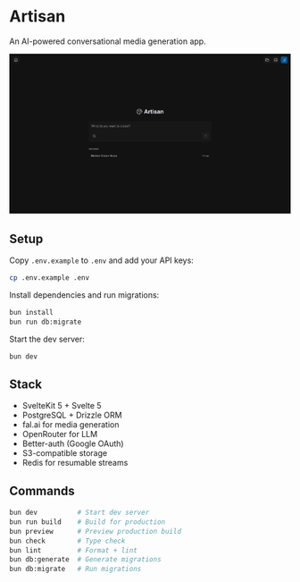 # Artisan

An AI-powered conversational media generation app.

<p align="center">
  <img src=".github/screenshots/homepage.png" alt="Artisan Homepage" width="600">
</p>

## Setup

Copy `.env.example` to `.env` and add your API keys:

```bash
cp .env.example .env
```

Install dependencies and run migrations:

```bash
bun install
bun run db:migrate
```

Start the dev server:

```bash
bun dev
```

## Stack

- SvelteKit 5 + Svelte 5
- PostgreSQL + Drizzle ORM
- fal.ai for media generation
- OpenRouter for LLM
- Better-auth (Google OAuth)
- S3-compatible storage
- Redis for resumable streams

## Commands

```bash
bun dev          # Start dev server
bun run build    # Build for production
bun preview      # Preview production build
bun check        # Type check
bun lint         # Format + lint
bun db:generate  # Generate migrations
bun db:migrate   # Run migrations
```
